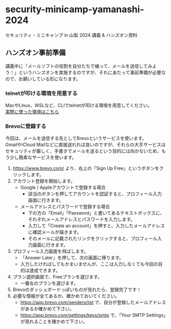 # security-minicamp-yamanashi-2024

セキュリティ・ミニキャンプ in 山梨 2024 講義 & ハンズオン資料

## ハンズオン事前準備

講義中に「メールソフトの役割を自分たちで補って、メールを送信してみよう！」というハンズオンを実施するのですが、それにあたって事前準備が必要なので、お願いしている形になります。

### telnetが叩ける環境を用意する

MacやLinux、WSLなど、CLIでtelnetが叩ける環境を用意してください。  
[実際に使った環境はこちら](./preparation/README.md)

### Brevoに登録する

今回は、メールを送信する先としてBrevoというサービスを使います。  
GmailやiCloud Mailなどに直接送れれば良いのですが、それらの大手サービスはセキュリティが厳しく、手書きでメールを送るという目的には向かないため、もう少し簡素なサービスを使います。

1. <https://www.brevo.com/> より、右上の「Sign Up Free」というボタンをクリックします。
2. アカウント登録を開始します。
   - Google / Appleアカウントで登録する場合
     - 該当のボタンを押してアカウントを認証すると、プロフィール入力画面に行きます。
   - メールアドレスとパスワードで登録する場合
     - 下の方の「Email」「Password」と書いてあるテキストボックスに、それぞれメールアドレスとパスワードを入力します。
     - 入力して「Create an account」を押すと、入力したメールアドレスに確認メールが届きます。
     - そのメールに記載されたリンクをクリックすると、プロフィール入力画面に行きます。
3. プロフィール入力画面を飛ばします。
   - 「Answer Later」を押して、次の画面に移ります。
   - 入力したければしてもかまいませんが、ここは入力しなくても今回の目的は達成できます。
4. プラン選択画面で、Freeプランを選びます。
   - 一番左のプランを選びます。
5. Brevoのダッシュボードっぽいものが見れたら、登録完了です！
6. 必要な情報が全てあるか、確かめておいてください。
   - <https://app.brevo.com/senders/list> で、自分が登録したメールアドレスがあるか確かめて下さい。
   - <https://app.brevo.com/settings/keys/smtp> で、「Your SMTP Settings」が見れることを確かめて下さい。
